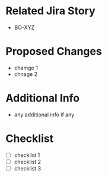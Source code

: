 # Related Jira Story
- BO-XYZ

# Proposed Changes
- chamge 1
- chnage 2

# Additional Info
- any additional info if any 

# Checklist
- [ ] checklist 1
- [ ] checklist 2
- [ ] checklist 3 
